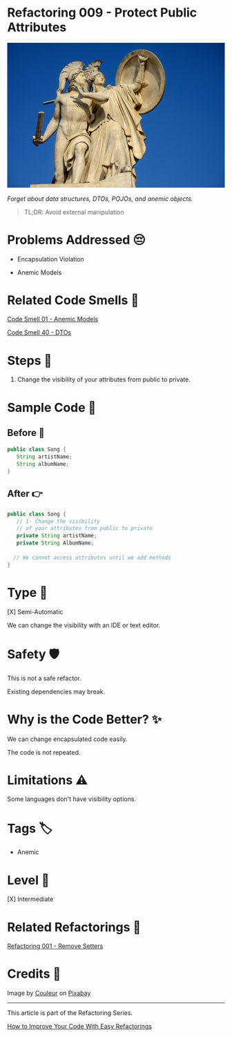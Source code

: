 # Refactoring 009 - Protect Public Attributes
            
![Refactoring 009 - Protect Public Attributes](Refactoring%20009%20-%20Protect%20Public%20Attributes.jpg)

*Forget about data structures, DTOs, POJOs, and anemic objects.*

> TL;DR: Avoid external manipulation

# Problems Addressed 😔

- Encapsulation Violation

- Anemic Models

# Related Code Smells 💨

[Code Smell 01 - Anemic Models](https://github.com/mcsee/Software-Design-Articles/tree/main/Articles/Code%20Smells/Code%20Smell%2001%20-%20Anemic%20Models/readme.md)

[Code Smell 40 - DTOs](https://github.com/mcsee/Software-Design-Articles/tree/main/Articles/Code%20Smells/Code%20Smell%2040%20-%20DTOs/readme.md)

# Steps 👣 

1. Change the visibility of your attributes from public to private.

# Sample Code 📖

## Before 🚨 

<!-- [Gist Url](https://gist.github.com/mcsee/803a3400fe6b241417de5abd17b89606) -->

```java
public class Song {
   String artistName;
   String albumName;
}
```

## After 👉

<!-- [Gist Url](https://gist.github.com/mcsee/bfefa85761d0030892bcbdd438ca7f59) -->

```java
public class Song {
   // 1- Change the visibility 
   // of your attributes from public to private
   private String artistName;
   private String AlbumName;
  
  // We cannot access attributes until we add methods
}
```

# Type 📝

[X] Semi-Automatic

We can change the visibility with an IDE or text editor.

# Safety 🛡️

This is not a safe refactor.

Existing dependencies may break.

# Why is the Code Better? ✨

We can change encapsulated code easily.

The code is not repeated.

# Limitations ⚠️

Some languages don't have visibility options.

# Tags 🏷️

- Anemic

# Level 🔋

[X] Intermediate

# Related Refactorings 🔄

[Refactoring 001 - Remove Setters](https://github.com/mcsee/Software-Design-Articles/tree/main/Articles/Refactorings/Refactoring%20001%20-%20Remove%20Setters/readme.md)

# Credits 🙏

Image by [Couleur](https://pixabay.com/users/couleur-1195798/) on [Pixabay](https://pixabay.com/)

* * * 

This article is part of the Refactoring Series.

[How to Improve Your Code With Easy Refactorings](https://github.com/mcsee/Software-Design-Articles/tree/main/Articles/Refactorings/How%20to%20Improve%20your%20Code%20With%20Easy%20Refactorings/readme.md)